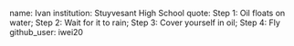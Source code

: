 name: Ivan 
institution: Stuyvesant High School 
quote: Step 1: Oil floats on water; Step 2: Wait for it to rain; Step 3: Cover yourself in oil; Step 4: Fly
github_user: iwei20
